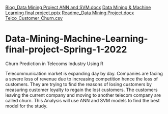 [Blog_Data Mining Project ANN and SVM.docx](https://github.com/agnesstuprojects/Data-Mining-Machine-Learning-final-project-Spring-1-2022/files/8155132/Blog_Data.Mining.Project.ANN.and.SVM.docx)
[Data Mining & Machine Learning final project.pptx](https://github.com/agnesstuprojects/Data-Mining-Machine-Learning-final-project-Spring-1-2022/files/8155133/Data.Mining.Machine.Learning.final.project.pptx)
[Readme_Data Mining Project.docx](https://github.com/agnesstuprojects/Data-Mining-Machine-Learning-final-project-Spring-1-2022/files/8155134/Readme_Data.Mining.Project.docx)
[Telco_Customer_Churn.csv](https://github.com/agnesstuprojects/Data-Mining-Machine-Learning-final-project-Spring-1-2022/files/8155135/Telco_Customer_Churn.csv)
# Data-Mining-Machine-Learning-final-project-Spring-1-2022
Churn Prediction in Telecoms Industry Using R 

Telecommunication market is expanding day by day. Companies are facing a severe loss of revenue due to increasing competition hence the loss of customers. They are trying to find the reasons of losing customers by measuring customer loyalty to regain the lost customers. The customers leaving the current company and moving to another telecom company are called churn. This Analysis will use ANN and SVM models to find the best model for the study.
